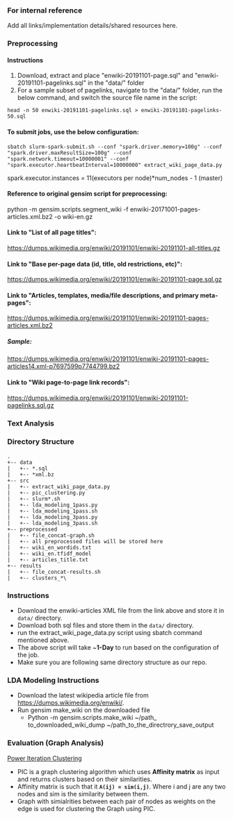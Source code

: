 ### For internal reference
Add all links/implementation details/shared resources here.

### Preprocessing
#### Instructions
1) Download, extract and place "enwiki-20191101-page.sql" and "enwiki-20191101-pagelinks.sql" in the "data/" folder
2) For a sample subset of pagelinks, navigate to the "data/" folder, run the below command, and switch the source file name in the script:
```
head -n 50 enwiki-20191101-pagelinks.sql > enwiki-20191101-pagelinks-50.sql
```

#### To submit jobs, use the below configuration:
```
sbatch slurm-spark-submit.sh --conf "spark.driver.memory=100g" --conf "spark.driver.maxResultSize=100g" --conf "spark.network.timeout=10000001" --conf "spark.executor.heartbeatInterval=10000000" extract_wiki_page_data.py
```
spark.executor.instances = 11(executors per node)*num_nodes - 1 (master)

#### Reference to original gensim script for preprocessing:
python -m gensim.scripts.segment_wiki -f enwiki-20171001-pages-articles.xml.bz2 -o wiki-en.gz

#### Link to "List of all page titles":
https://dumps.wikimedia.org/enwiki/20191101/enwiki-20191101-all-titles.gz

#### Link to "Base per-page data (id, title, old restrictions, etc)":
https://dumps.wikimedia.org/enwiki/20191101/enwiki-20191101-page.sql.gz

#### Link to "Articles, templates, media/file descriptions, and primary meta-pages":
https://dumps.wikimedia.org/enwiki/20191101/enwiki-20191101-pages-articles.xml.bz2
##### Sample:
https://dumps.wikimedia.org/enwiki/20191101/enwiki-20191101-pages-articles14.xml-p7697599p7744799.bz2

#### Link to "Wiki page-to-page link records":
https://dumps.wikimedia.org/enwiki/20191101/enwiki-20191101-pagelinks.sql.gz

### Text Analysis

### Directory Structure
```
.
+-- data
|   +-- *.sql
|   +-- *xml.bz
+-- src
|   +-- extract_wiki_page_data.py
|   +-- pic_clustering.py
|   +-- slurm*.sh   
|   +-- lda_modeling_1pass.py
|   +-- lda_modeling_1pass.sh
|   +-- lda_modeling_3pass.py
|   +-- lda_modeling_3pass.sh
+-- preprocessed
|   +-- file_concat-graph.sh
|   +-- all preprocessed files will be stored here
|   +-- wiki_en_wordids.txt
|   +-- wiki_en.tfidf_model
|   +-- articles_title.txt
+-- results
|   +-- file_concat-results.sh
|   +-- clusters_*\
```
### Instructions
- Download the enwiki-articles XML file from the link above and store it in `data/` directory.
- Download both sql files and store them in the `data/` directory.
- run the extract_wiki_page_data.py script using sbatch command mentioned above.
- The above script will take ~**1-Day** to run based on the configuration of the job.
- Make sure you are following same directory structure as our repo.

### LDA Modeling Instructions
- Download the latest wikipedia article file from https://dumps.wikimedia.org/enwiki/.
- Run gensim make_wiki on the downloaded file
  - Python -m gensim.scripts.make_wiki ~/path_ to_downloaded_wiki_dump ~/path_to_the_directrory_save_output


### Evaluation (Graph Analysis)
[Power Iteration Clustering](https://spark.apache.org/docs/latest/mllib-clustering.html#power-iteration-clustering-pic)
- PIC is a graph clustering algorithm which uses **Affinity matrix** as input and returns clusters based on their similarities.
- Affinity matrix is such that it **`A(ij) = sim(i,j)`**. Where i and j are any two nodes and sim is the similarity between them.
- Graph with simialrities between each pair of nodes as weights on the edge is used for clustering the Graph using PIC.
